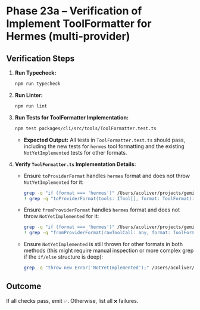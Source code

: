 # Phase 23a – Verification of Implement ToolFormatter for Hermes (multi-provider)

## Verification Steps

1.  **Run Typecheck:**
    ```bash
    npm run typecheck
    ```
2.  **Run Linter:**
    ```bash
    npm run lint
    ```
3.  **Run Tests for ToolFormatter Implementation:**

    ```bash
    npm test packages/cli/src/tools/ToolFormatter.test.ts
    ```
    - **Expected Output:** All tests in `ToolFormatter.test.ts` should pass, including the new tests for `hermes` tool formatting and the existing `NotYetImplemented` tests for other formats.

4.  **Verify `ToolFormatter.ts` Implementation Details:**
    - Ensure `toProviderFormat` handles `hermes` format and does not throw `NotYetImplemented` for it:
      ```bash
      grep -q "if (format === 'hermes')" /Users/acoliver/projects/gemini-code/gemini-cli/packages/cli/src/tools/ToolFormatter.ts
      ! grep -q "toProviderFormat(tools: ITool[], format: ToolFormat): any {\n        throw new Error('NotYetImplemented');" /Users/acoliver/projects/gemini-code/gemini-cli/packages/cli/src/tools/ToolFormatter.ts
      ```
    - Ensure `fromProviderFormat` handles `hermes` format and does not throw `NotYetImplemented` for it:
      ```bash
      grep -q "if (format === 'hermes')" /Users/acoliver/projects/gemini-code/gemini-cli/packages/cli/src/tools/ToolFormatter.ts
      ! grep -q "fromProviderFormat(rawToolCall: any, format: ToolFormat): IMessage['tool_calls'] {\n        throw new Error('NotYetImplemented');" /Users/acoliver/projects/gemini-code/gemini-cli/packages/cli/src/tools/ToolFormatter.ts
      ```
    - Ensure `NotYetImplemented` is still thrown for other formats in both methods (this might require manual inspection or more complex grep if the `if/else` structure is deep):
      ```bash
      grep -q "throw new Error('NotYetImplemented');" /Users/acoliver/projects/gemini-code/gemini-cli/packages/cli/src/tools/ToolFormatter.ts
      ```

## Outcome

If all checks pass, emit `✅`. Otherwise, list all `❌` failures.
